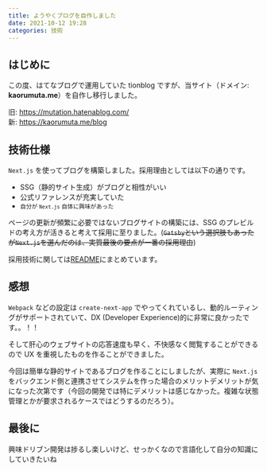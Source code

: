 ```yaml
---
title: ようやくブログを自作しました
date: 2021-10-12 19:28
categories: 技術
---
```


## はじめに

この度、はてなブログで運用していた tionblog ですが、当サイト（ドメイン: **kaorumuta.me**）を自作し移行しました。

旧: https://mutation.hatenablog.com/
<br>
新: <span style="color: #ec004c">https://kaorumuta.me/blog</span>

## 技術仕様

`Next.js` を使ってブログを構築しました。採用理由としては以下の通りです。

- SSG（静的サイト生成）がブログと相性がいい
- 公式リファレンスが充実していた
- <small>自分が `Next.js` 自体に興味があった</small>

ページの更新が頻繁に必要ではないブログサイトの構築には、SSG のプレビルドの考え方が活きると考えて採用に至りました。(~~`Gatsby`という選択肢もあったが`Next.js`を選んだのは、実質最後の要点が一番の採用理由~~)

採用技術に関しては[README](https://github.com/KaoruMuta/KaoruMuta.me#readme)にまとめています。

## 感想

`Webpack` などの設定は `create-next-app` でやってくれているし、動的ルーティングがサポートされていて、DX (Developer Experience)的に非常に良かったです。。！！

そして肝心のウェブサイトの応答速度も早く、不快感なく閲覧することができるので UX を重視したものを作ることができました。

今回は簡単な静的サイトであるブログを作ることにしましたが、実際に `Next.js` をバックエンド側と連携させてシステムを作った場合のメリットデメリットが気になった次第です（今回の開発では特にデメリットは感じなかった。複雑な状態管理とかが要求されるケースではどうするのだろう）。

## 最後に

興味ドリブン開発は捗るし楽しいけど、せっかくなので言語化して自分の知識にしていきたいね
